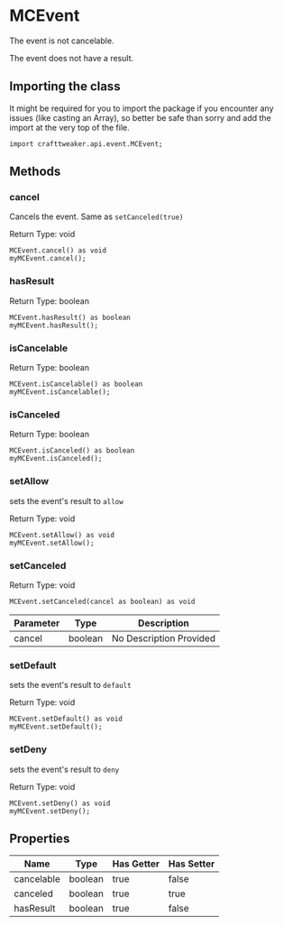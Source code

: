 # MCEvent

The event is not cancelable.

The event does not have a result.

## Importing the class

It might be required for you to import the package if you encounter any issues (like casting an Array), so better be safe than sorry and add the import at the very top of the file.
```zenscript
import crafttweaker.api.event.MCEvent;
```


## Methods

### cancel

Cancels the event. Same as `setCanceled(true)`

Return Type: void

```zenscript
MCEvent.cancel() as void
myMCEvent.cancel();
```

### hasResult

Return Type: boolean

```zenscript
MCEvent.hasResult() as boolean
myMCEvent.hasResult();
```

### isCancelable

Return Type: boolean

```zenscript
MCEvent.isCancelable() as boolean
myMCEvent.isCancelable();
```

### isCanceled

Return Type: boolean

```zenscript
MCEvent.isCanceled() as boolean
myMCEvent.isCanceled();
```

### setAllow

sets the event's result to `allow`

Return Type: void

```zenscript
MCEvent.setAllow() as void
myMCEvent.setAllow();
```

### setCanceled

Return Type: void

```zenscript
MCEvent.setCanceled(cancel as boolean) as void
```

| Parameter | Type | Description |
|-----------|------|-------------|
| cancel | boolean | No Description Provided |


### setDefault

sets the event's result to `default`

Return Type: void

```zenscript
MCEvent.setDefault() as void
myMCEvent.setDefault();
```

### setDeny

sets the event's result to `deny`

Return Type: void

```zenscript
MCEvent.setDeny() as void
myMCEvent.setDeny();
```


## Properties

| Name | Type | Has Getter | Has Setter |
|------|------|------------|------------|
| cancelable | boolean | true | false |
| canceled | boolean | true | true |
| hasResult | boolean | true | false |

